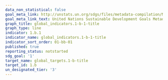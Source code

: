 ```yaml
---
data_non_statistical: false
goal_meta_link: http://unstats.un.org/sdgs/files/metadata-compilation/Metadata-Goal-1.pdf
goal_meta_link_text: United Nations Sustainable Development Goals Metadata (pdf 894kB)
graph_title: global_indicators.1-b-1-title
graph_type: line
indicator: 1.b.1
indicator_name: global_indicators.1-b-1-title
indicator_sort_order: 01-bb-01
published: true
reporting_status: notstarted
sdg_goal: '1'
target_name: global_targets.1-b-title
target_id: 1.b
un_designated_tier: '3'
---
```

